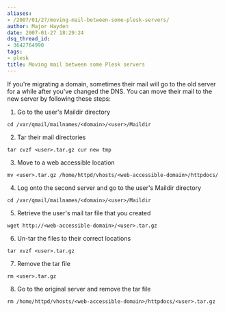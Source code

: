 ```yaml
---
aliases:
- /2007/01/27/moving-mail-between-some-plesk-servers/
author: Major Hayden
date: 2007-01-27 18:29:24
dsq_thread_id:
- 3642764990
tags:
- plesk
title: Moving mail between some Plesk servers
---
```


If you're migrating a domain, sometimes their mail will go to the old server for a while after you've changed the DNS. You can move their mail to the new server by following these steps:

1) Go to the user's Maildir directory

`cd /var/qmail/mailnames/<domain>/<user>/Maildir`

2) Tar their mail directories

`tar cvzf <user>.tar.gz cur new tmp`

3) Move to a web accessible location

`mv <user>.tar.gz /home/httpd/vhosts/<web-accessible-domain>/httpdocs/`

4) Log onto the second server and go to the user's Maildir directory

`cd /var/qmail/mailnames/<domain>/<user>/Maildir`

5) Retrieve the user's mail tar file that you created

`wget http://<web-accessible-domain>/<user>.tar.gz`

6) Un-tar the files to their correct locations

`tar xvzf <user>.tar.gz`

7) Remove the tar file

`rm <user>.tar.gz`

8) Go to the original server and remove the tar file

`rm /home/httpd/vhosts/<web-accessible-domain>/httpdocs/<user>.tar.gz`